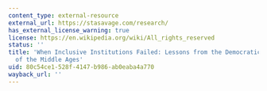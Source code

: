 ```yaml
---
content_type: external-resource
external_url: https://stasavage.com/research/
has_external_license_warning: true
license: https://en.wikipedia.org/wiki/All_rights_reserved
status: ''
title: 'When Inclusive Institutions Failed: Lessons from the Democratic Revolutions
  of the Middle Ages'
uid: 80c54ce1-528f-4147-b986-ab0eaba4a770
wayback_url: ''
---
```

